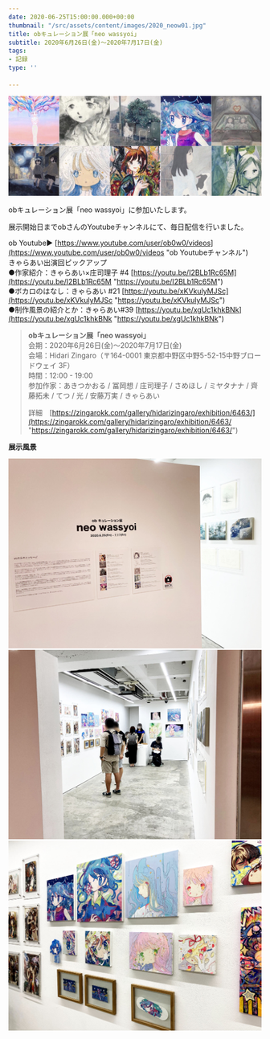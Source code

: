 ```yaml
---
date: 2020-06-25T15:00:00.000+00:00
thumbnail: "/src/assets/content/images/2020_neow01.jpg"
title: obキュレーション展「neo wassyoi」
subtitle: 2020年6月26日(金)～2020年7月17日(金)
tags:
- 記録
type: ''

---
```

![](/src/assets/content/images/2020_neow01.jpg)

obキュレーション展「neo wassyoi」に参加いたします。

展示開始日までobさんのYoutubeチャンネルにて、毎日配信を行いました。

ob Youtube▶ [https://www.youtube.com/user/ob0w0/videos](https://www.youtube.com/user/ob0w0/videos "ob Youtubeチャンネル")  
きゃらあい出演回ピックアップ  
●作家紹介：きゃらあい×庄司理子 #4 [https://youtu.be/I2BLb1Rc65M](https://youtu.be/I2BLb1Rc65M "https://youtu.be/I2BLb1Rc65M")  
●ボカロのはなし：きゃらあい #21 [https://youtu.be/xKVkulyMJSc](https://youtu.be/xKVkulyMJSc "https://youtu.be/xKVkulyMJSc")  
●制作風景の紹介とか：きゃらあい#39 [https://youtu.be/xgUc1khkBNk](https://youtu.be/xgUc1khkBNk "https://youtu.be/xgUc1khkBNk")

> **obキュレーション展「neo wassyoi」**  
> 会期：2020年6月26日(金)～2020年7月17日(金)  
> 会場：Hidari Zingaro（〒164-0001 東京都中野区中野5-52-15中野ブロードウェイ 3F）  
> 時間：12:00 - 19:00  
> 参加作家：あきつかおる / 冨岡想 / 庄司理子 / さめほし / ミヤタナナ / 齊藤拓未 / てつ / 光 / 安藤万実 / きゃらあい
>
> 詳細　[https://zingarokk.com/gallery/hidarizingaro/exhibition/6463/](https://zingarokk.com/gallery/hidarizingaro/exhibition/6463/ "https://zingarokk.com/gallery/hidarizingaro/exhibition/6463/")

**展示風景**

![](/src/assets/content/images/2020_neow02.jpg)
![](/src/assets/content/images/2020_neow04.jpg)
![](/src/assets/content/images/2020_neow03.jpg)